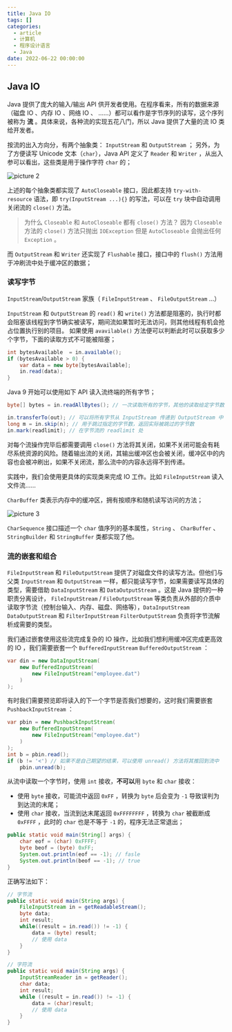 ```yaml
---
title: Java IO
tags: []
categories:
  - article
  - 计算机
  - 程序设计语言
  - Java
date: 2022-06-22 00:00:00
---
```


## Java IO

Java 提供了庞大的输入/输出 API 供开发者使用。在程序看来，所有的数据来源（磁盘 IO 、内存 IO 、网络 IO 、 ……）都可以看作是字节序列的读写，这个序列被称为 **流** 。具体来说，各种流的实现五花八门，所以 Java 提供了大量的流 IO 类给开发者。

按流的出入方向分，有两个抽象类： `InputStream` 和 `OutputStream` ；
另外，为了方便读写 Unicode 文本（`char`），Java API 定义了 `Reader` 和 `Writer` ，从出入参可以看出，这些类是用于操作字符 `char` 的；

![picture 2](../../../../assets/%E7%A8%8B%E5%BA%8F%E8%AE%BE%E8%AE%A1%E8%AF%AD%E8%A8%80/Java/Java%20IO/156ab2410fcc549381cc37ac73843db03da780428721b26b7fd80e5bfc17f84b.png)

上述的每个抽象类都实现了 `AutoCloseable` 接口，因此都支持 `try-with-resource` 语法，即 `try(InputStream ...){}` 的写法，可以在 `try` 块中自动调用关闭流的 `close()` 方法。

> 为什么 `Closeable` 和 `AutoCloseable` 都有 `close()` 方法？
> 因为 `Closeable` 方法的 `close()` 方法只抛出 `IOException` 但是 `AutoCloseable` 会抛出任何 `Exception` 。

而 `OutputStream` 和 `Writer` 还实现了 `Flushable` 接口，接口中的 `flush()` 方法用于冲刷流中处于缓冲区的数据；

### 读写字节

`InputStream`/`OutputStream` 家族（ `FileInputStream` 、 `FileOutputStream` ...）

`InputStream` 和 `OutputStream` 的 `read()` 和 `write()` 方法都是阻塞的，执行时都会阻塞该线程到字节确实被读写，期间流如果暂时无法访问，则其他线程有机会抢占位置执行别的项目。
如果使用 `avavilable()` 方法便可以判断此时可以获取多少个字节，下面的读取方式不可能被阻塞；

```JAVA
int bytesAvailable  = in.available();
if (bytesAvailable > 0) {
    var data = new byte[bytesAvailable];
    in.read(data);
}
```

Java 9 开始可以使用如下 API 读入流终端的所有字节；

```JAVA
byte[] bytes = in.readAllBytes(); // 一次读取所有的字节，其他的读取给定字节数的方法，都是调用 read() 方法，所以每个 InputStream 的子类都只需要重写 read() 方法即可

in.transferTo(out); // 可以将所有字节从 InputStream 传递到 OutputStream 中
long m = in.skip(n); // 用于跳过指定的字节数，返回实际被跳过的字节数
in.mark(readlimit); // 在字节流的 readlimit 处
```

对每个流操作完毕后都需要调用 `close()` 方法将其关闭，如果不关闭可能会有耗尽系统资源的风险。随着输出流的关闭，其输出缓冲区也会被关闭，缓冲区中的内容也会被冲刷出，如果不关闭流，那么流中的内容永远得不到传递。

实践中，我们会使用更具体的实现类来完成 IO 工作。比如 `FileInputStream` 读入文件流……

`CharBuffer` 类表示内存中的缓冲区，拥有按顺序和随机读写访问的方法；

![picture 3](../../../../assets/%E7%A8%8B%E5%BA%8F%E8%AE%BE%E8%AE%A1%E8%AF%AD%E8%A8%80/Java/Java%20IO/24808671026264201c60003800b569f61fd30b7f3d742b0dbe9ff57aa08eb103.png)

`CharSequence` 接口描述一个 `char` 值序列的基本属性，`String` 、 `CharBuffer` 、 `StringBuilder` 和 `StringBuffer` 类都实现了他。

### 流的嵌套和组合

`FileInputStream` 和 `FileOutputStream` 提供了对磁盘文件的读写方法。但他们与父类 `InputStream` 和 `OutputStream` 一样，都只能读写字节，如果需要读写具体的类型，需要借助 `DataInputStream` 和 `DataOutputStream` 。这是 Java 提供的一种职责分离设计， `FileInputStream` / `FileOutputStream` 等类负责从外部的介质中读取字节流（控制台输入、内存、磁盘、网络等），`DataInputStream` `DataOutputStream` 和 `FilterInputStream` `FilterOutputStream` 负责将字节流解析成需要的类型。

我们通过嵌套使用这些流完成复杂的 IO 操作，比如我们想利用缓冲区完成更高效的 IO ，我们需要嵌套一个 `BufferedInputStream` `BufferedOutputStream` ：

```JAVA
var din = new DataInputStream(
    new BufferedInputStream(
        new FileInputStream("employee.dat")
    )
);
```

有时我们需要预览即将读入的下一个字节是否我们想要的，这时我们需要嵌套 `PushbackInputStream` ：

```JAVA
var pbin = new PushbackInputStream(
    new BufferedInputStream(
        new FileInputStream("employee.dat")
    )
);
int b = pbin.read();
if (b != '<') // 如果不是自己期望的结果，可以使用 unread() 方法将其推回到流中
    pbin.unread(b);
```

从流中读取一个字节时，使用 `int` 接收，**不可以**用 `byte` 和 `char` 接收：

- 使用 `byte` 接收，可能流中返回 `0xFF` ，转换为 `byte` 后会变为 `-1` 导致误判为到达流的末尾；
- 使用 `char` 接收，当流到达末尾返回 `0xFFFFFFFF` ，转换为 `char` 被截断成 `0xFFFF` ，此时的 `char` 也是不等于 `-1` 的，程序无法正常退出；

```JAVA
public static void main(String[] args) {
    char eof = (char) 0xFFFF;
    byte beof = (byte) 0xFF;
    System.out.println(eof == -1); // fasle
    System.out.println(beof == -1); // true
}
```

正确写法如下：

```JAVA
// 字节流
public static void main(String args) {
    FileInputStream in = getReadableStream();
    byte data;
    int result;
    while((result = in.read()) != -1) {
        data = (byte) result;
        // 使用 data
    }
}

// 字符流
public static void main(String args) {
    InputStreamReader in = getReader();
    char data;
    int result;
    while ((result = in.read()) != -1) {
        data = (char)result;
        // 使用 data
    }
}
```
